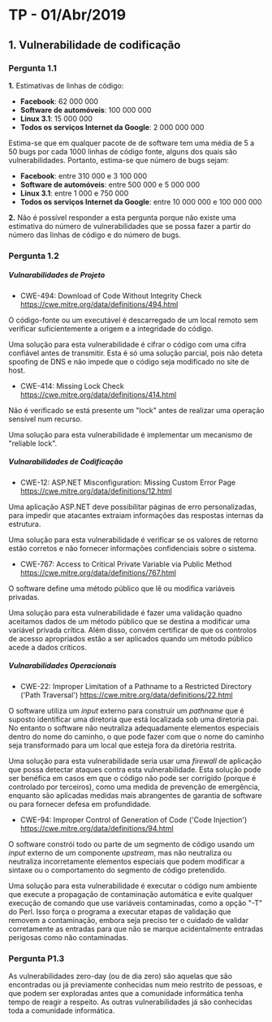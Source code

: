 # TP - 01/Abr/2019

## 1. Vulnerabilidade de codificação

### Pergunta 1.1
**1.** Estimativas de linhas de código:
 - **Facebook**: 62 000 000
 - **Software de automóveis**: 100 000 000
 - **Linux 3.1**: 15 000 000
 - **Todos os serviços Internet da Google**:  2 000 000 000

Estima-se que em qualquer pacote de de software tem uma média de 5 a 50 bugs por cada 1000 linhas de código fonte, alguns dos quais são vulnerabilidades.
Portanto, estima-se que número de bugs sejam:
- **Facebook**: entre 310 000 e 3 100 000 
- **Software de automóveis**: entre 500 000 e 5 000 000 
- **Linux 3.1**: entre 1 000 e 750 000
- **Todos os serviços Internet da Google**: entre 10 000 000 e 100 000 000

**2.** Não é possível responder a esta pergunta porque não existe uma estimativa do número de vulnerabilidades que se possa fazer a partir do número das linhas de código e do número de bugs.

### Pergunta 1.2
##### Vulnarabilidades de Projeto
- CWE-494: Download of Code Without Integrity Check
https://cwe.mitre.org/data/definitions/494.html

O código-fonte ou um executável é descarregado de um local remoto sem verificar suficientemente a origem e a integridade do código.

Uma solução para esta vulnerabilidade é cifrar o código com uma cifra confiável antes de transmitir.
Esta é só uma solução parcial, pois não deteta spoofing de DNS e não impede que o código seja modificado no site de host.

- CWE-414: Missing Lock Check
https://cwe.mitre.org/data/definitions/414.html

Não é verificado se está presente um "lock" antes de realizar uma operação sensível num recurso.

Uma solução para esta vulnerabilidade é implementar um mecanismo de "reliable lock".

##### Vulnarabilidades de Codificação
- CWE-12: ASP.NET Misconfiguration: Missing Custom Error Page https://cwe.mitre.org/data/definitions/12.html

Uma aplicação ASP.NET deve possibilitar páginas de erro personalizadas, para impedir que atacantes extraiam informações das respostas internas da estrutura.

Uma solução para esta vulnerabilidade é verificar se os valores de retorno estão corretos e não fornecer informações confidenciais sobre o sistema.

- CWE-767: Access to Critical Private Variable via Public Method
https://cwe.mitre.org/data/definitions/767.html

O software define uma método público que lê ou modifica variáveis privadas.

Uma solução para esta vulnerabilidade é fazer uma validação quadno aceitamos dados de um método público que se destina a modificar uma variável privada crítica. Além disso, convém certificar de que os controlos de acesso apropriados estão a ser aplicados quando um método público acede a dados críticos.

##### Vulnarabilidades Operacionais
- CWE-22: Improper Limitation of a Pathname to a Restricted Directory ('Path Traversal')
https://cwe.mitre.org/data/definitions/22.html

O software utiliza um *input* externo para construir um *pathname* que é suposto identificar uma diretoria que está localizada sob uma diretoria pai. No entanto o software não neutraliza adequadamente elementos especiais dentro do nome do caminho, o que pode fazer com que o nome do caminho seja transformado para um local que esteja fora da diretória restrita.

Uma solução para esta vulnerabilidade seria usar uma *firewall* de aplicação que possa detectar ataques contra esta vulnerabilidade. Esta solução pode ser benéfica em casos em que o código não pode ser corrigido (porque é controlado por terceiros), como uma medida de prevenção de emergência, enquanto são aplicadas medidas mais abrangentes de garantia de software ou para fornecer defesa em profundidade.

- CWE-94: Improper Control of Generation of Code ('Code Injection')
https://cwe.mitre.org/data/definitions/94.html

O software constrói todo ou parte de um segmento de código usando um *input* externo de um componente *upstream*, mas não neutraliza ou neutraliza incorretamente elementos especiais que podem modificar a sintaxe ou o comportamento do segmento de código pretendido.

Uma solução para esta vulnerabilidade é executar o código num ambiente que execute a propagação de contaminação automática e evite qualquer execução de comando que use variáveis contaminadas, como a opção "-T" do Perl. Isso força o programa a executar etapas de validação que removem a contaminação, embora seja preciso ter o cuidado de validar corretamente as entradas para que não se marque acidentalmente entradas perigosas como não contaminadas.

### Pergunta P1.3
As vulnerabilidades zero-day (ou de dia zero) são aquelas que são encontradas ou já previamente conhecidas num meio restrito de pessoas, e que podem ser exploradas antes que a comunidade informática tenha tempo de reagir a respeito. As outras vulnerabilidades já são conhecidas toda a comunidade informática.

